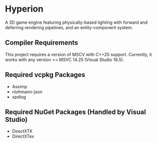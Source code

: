 # Hyperion
A 3D game engine featuring physically-based lighting with forward and deferring rendering pipelines, and an entity-component system.

## Compiler Requirements
This project requires a version of MSCV with C++20 support. Currently, it works with any version >= MSVC 14.25 (Visual Studio 16.5).

## Required vcpkg Packages
- Assimp
- nlohmann-json
- spdlog

## Required NuGet Packages (Handled by Visual Studio)
- DirectXTK
- DirectXTex
